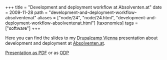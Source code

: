 +++
title = "Development and deployment workflow at Absolventen.at"
date = 2009-11-28
path = "development-and-deployment-workflow-absolventenat"
aliases = ["node/24", "node/24.html", "development-and-deployment-workflow-absolventenat.html"]
[taxonomies]
tags = ["software"]
+++

<p>Here you can find the slides to my <a href="http://drupalcamp.at">Drupalcamp Vienna</a> presentation about development and deployment at <a href="http://absolventen.at">Absolventen.at</a>.</p>

[Presentation as PDF](/files/absolventen-dev-workflow.pdf) or as [ODP](/files/absolventen-dev-workflow.odp)
